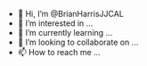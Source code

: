 - 👋 Hi, I’m @BrianHarrisJJCAL
- 👀 I’m interested in ...
- 🌱 I’m currently learning ...
- 💞️ I’m looking to collaborate on ...
- 📫 How to reach me ...

<!---
BrianHarrisJJCAL/BrianHarrisJJCAL is a ✨ special ✨ repository because its `README.md` (this file) appears on your GitHub profile.
You can click the Preview link to take a look at your changes.
--->
